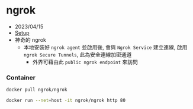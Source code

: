 # ngrok

- 2023/04/15
- [Setup](https://dashboard.ngrok.com/get-started/setup)
- 神奇的 ngrok
  - 本地安裝好 `ngrok agent` 並啟用後, 會與 `Ngrok Service` 建立連線, 啟用 `ngrok Secure Tunnels`, 此為安全連線加密通道
    - 外界可藉由此 `public ngrok endpoint` 來訪問

### Container

```bash
docker pull ngrok/ngrok

docker run --net=host -it ngrok/ngrok http 80
```
